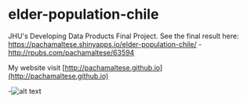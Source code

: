 # elder-population-chile
JHU's Developing Data Products Final Project.  See the final result here: https://pachamaltese.shinyapps.io/elder-population-chile/ - http://rpubs.com/pachamaltese/63594

My website visit [http://pachamaltese.github.io](http://pachamaltese.github.io)

-![alt text](http://mirrors.creativecommons.org/presskit/buttons/88x31/png/by-nc-sa.png "Under Creative Commons license")
